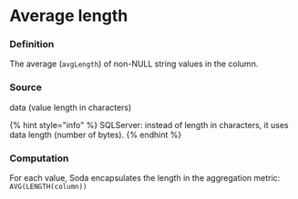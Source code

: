 # Average length

### Definition

The average (`avgLength`) of non-NULL string values in the column.

### Source

data (value length in characters)

{% hint style="info" %}
SQLServer: instead of length in characters, it uses data length (number of bytes).
{% endhint %}

### Computation

For each value, Soda encapsulates the length in the aggregation metric: `AVG(LENGTH(column))`
